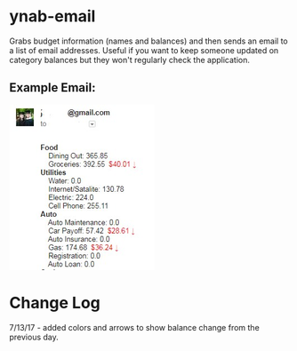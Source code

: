 # ynab-email

Grabs budget information (names and balances) and then sends an email to a list of email addresses.  Useful if you want to keep someone updated on category balances but they won't regularly check the application.

## Example Email:
![Picture of example email](Example_ynab_email.jpg "Example Email")

# Change Log
7/13/17 - added colors and arrows to show balance change from the previous day.
